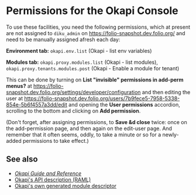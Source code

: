 # Permissions for the Okapi Console

To use these facilities, you need the following permissions, which at present are not assigned to `diku_admin` on https://folio-snapshot.dev.folio.org/ and need to be manually assigned afresh each day:

**Environment tab:**
`okapi.env.list` (Okapi - list env variables)

**Modules tab:**
`okapi.proxy.modules.list` (Okapi - list modules),
`okapi.proxy.tenants.modules.post` (Okapi - Enable a module for tenant)

This can be done by turning on **List "invisible" permissions in add-perm menus?** at
https://folio-snapshot.dev.folio.org/settings/developer/configuration
and then editing the user at
https://folio-snapshot.dev.folio.org/users/7b9fece5-7958-5338-854e-5b6f4557a3dd/edit
and opening the **User permissions** accordion, scrolling to the bottom and clicking on
**Add permission**.

(Don't forget, after assigning permissions, to **Save &d close** twice: once on the add-permission page, and then again on the edit-user page. And remember that it often seems, oddly, to take a minute or so for a newly-added permissions to take effect.)

## See also

* [_Okapi Guide and Reference_](https://github.com/folio-org/okapi/blob/master/doc/guide.md)
* [Okapi's API description (RAML)](https://github.com/folio-org/okapi/blob/master/okapi-core/src/main/raml/okapi.raml)
* [Okapi's own generated module descriptor](okapi-mod-descr.json)

